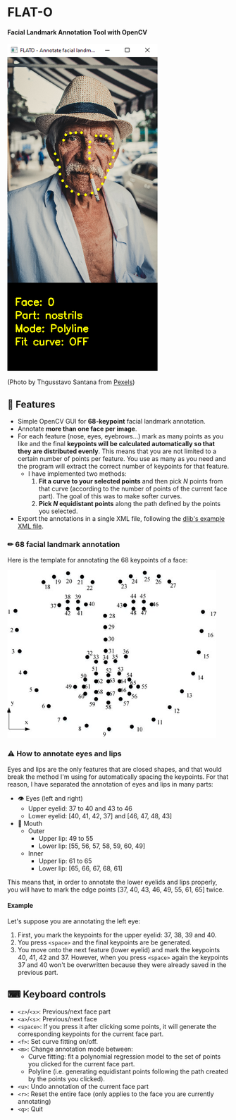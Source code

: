 # FLAT-O
#### Facial Landmark Annotation Tool with OpenCV

![GUI screenshot](docs/screenshot.png)

(Photo by Thgusstavo Santana from [Pexels](https://www.pexels.com/photo/man-with-cigarette-in-mouth-1933873/))

## 🎯 Features

- Simple OpenCV GUI for **68-keypoint** facial landmark annotation.
- Annotate **more than one face per image**.
- For each feature (nose, eyes, eyebrows...) mark as many points as you like and the final **keypoints will be calculated automatically so that they are distributed evenly**. This means that you are not limited to a certain number of points per feature. You use as many as you need and the program will extract the correct number of keypoints for that feature.
  - I have implemented two methods:
    1. **Fit a curve to your selected points** and then pick _N_ points from that curve (according to the number of points of the current face part). The goal of this was to make softer curves.
    2. **Pick _N_ equidistant points** along the path defined by the points you selected.
- Export the annotations in a single XML file, following the [dlib's example XML file](https://github.com/davisking/dlib/blob/master/examples/faces/training_with_face_landmarks.xml).

### ✏ 68 facial landmark annotation

Here is the template for annotating the 68 keypoints of a face:

![Annotation of 68 facial landmarks](docs/68_landmarks.jpg)

### ⚠ How to annotate eyes and lips

Eyes and lips are the only features that are closed shapes, and that would break the method I'm using for automatically spacing the keypoints. For that reason, I have separated the annotation of eyes and lips in many parts:

- 👁 Eyes (left and right)
  - Upper eyelid: 37 to 40 and 43 to 46
  - Lower eyelid: [40, 41, 42, 37] and [46, 47, 48, 43]
- 👄 Mouth
  - Outer
    - Upper lip: 49 to 55
    - Lower lip: [55, 56, 57, 58, 59, 60, 49]
  - Inner
    - Upper lip: 61 to 65
    - Lower lip: [65, 66, 67, 68, 61]

This means that, in order to annotate the lower eyelids and lips properly, you will have to mark the edge points [37, 40, 43, 46, 49, 55, 61, 65] twice.

#### Example

Let's suppose you are annotating the left eye:

1. First, you mark the keypoints for the upper eyelid: 37, 38, 39 and 40.
2. You press `<space>` and the final keypoints are be generated.
3. You move onto the next feature (lower eyelid) and mark the keypoints 40, 41, 42 and 37. However, when you press `<space>` again the keypoints 37 and 40 won't be overwritten because they were already saved in the previous part.

## ⌨ Keyboard controls

- `<z>`/`<x>`: Previous/next face part
- `<a>`/`<s>`: Previous/next face
- `<space>`: If you press it after clicking some points, it will generate the corresponding keypoints for the current face part.
- `<f>`: Set curve fitting on/off.
- `<m>`: Change annotation mode between:
  - Curve fitting: fit a polynomial regression model to the set of points you clicked for the current face part.
  - Polyline (i.e. generating equidistant points following the path created by the points you clicked).
- `<u>`: Undo annotation of the current face part
- `<r>`: Reset the entire face (only applies to the face you are currently annotating)
- `<q>`: Quit